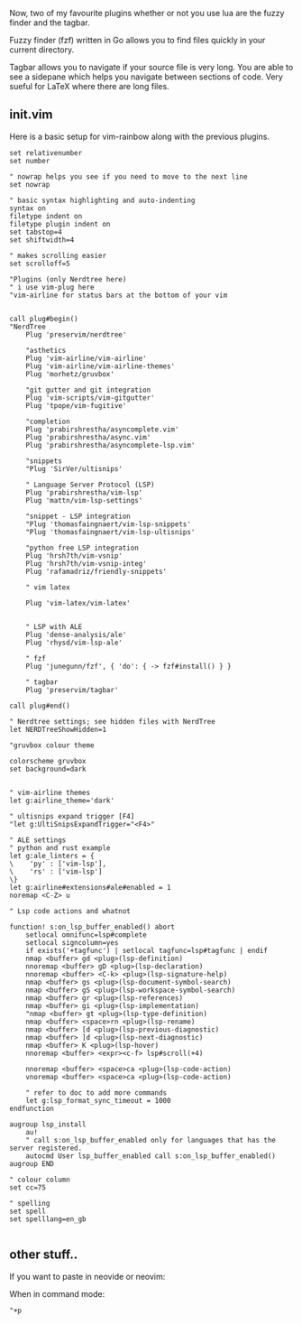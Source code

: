 Now, two of my favourite plugins whether or not you use lua are 
the fuzzy finder and the tagbar.

Fuzzy finder (fzf) written in Go allows you to find files quickly 
in your current directory. 

Tagbar allows you to navigate if your source file is very long. You 
are able to see a sidepane which helps you navigate between sections 
of code. Very sueful for LaTeX where there are long files.

## init.vim
Here is a basic setup for vim-rainbow along with the previous plugins.
```vim
set relativenumber
set number

" nowrap helps you see if you need to move to the next line
set nowrap

" basic syntax highlighting and auto-indenting
syntax on
filetype indent on
filetype plugin indent on
set tabstop=4
set shiftwidth=4

" makes scrolling easier
set scrolloff=5

"Plugins (only Nerdtree here)
" i use vim-plug here
"vim-airline for status bars at the bottom of your vim


call plug#begin()
"NerdTree
    Plug 'preservim/nerdtree'

    "asthetics
    Plug 'vim-airline/vim-airline'
    Plug 'vim-airline/vim-airline-themes'
    Plug 'morhetz/gruvbox'

    "git gutter and git integration
    Plug 'vim-scripts/vim-gitgutter'
    Plug 'tpope/vim-fugitive'

    "completion
    Plug 'prabirshrestha/asyncomplete.vim'
    Plug 'prabirshrestha/async.vim'
    Plug 'prabirshrestha/asyncomplete-lsp.vim'

    "snippets
    "Plug 'SirVer/ultisnips'

    " Language Server Protocol (LSP)
    Plug 'prabirshrestha/vim-lsp'
    Plug 'mattn/vim-lsp-settings'

    "snippet - LSP integration
    "Plug 'thomasfaingnaert/vim-lsp-snippets'
    "Plug 'thomasfaingnaert/vim-lsp-ultisnips'

    "python free LSP integration
    Plug 'hrsh7th/vim-vsnip'
    Plug 'hrsh7th/vim-vsnip-integ'
	Plug 'rafamadriz/friendly-snippets'

	" vim latex

	Plug 'vim-latex/vim-latex'


    " LSP with ALE
    Plug 'dense-analysis/ale' 
    Plug 'rhysd/vim-lsp-ale' 

	" fzf
	Plug 'junegunn/fzf', { 'do': { -> fzf#install() } }	

	" tagbar
    Plug 'preservim/tagbar'

call plug#end()

" Nerdtree settings; see hidden files with NerdTree
let NERDTreeShowHidden=1

"gruvbox colour theme

colorscheme gruvbox
set background=dark


" vim-airline themes
let g:airline_theme='dark'

" ultisnips expand trigger [F4]
"let g:UltiSnipsExpandTrigger="<F4>"

" ALE settings
" python and rust example
let g:ale_linters = {
\    'py' : ['vim-lsp'],
\    'rs' : ['vim-lsp']
\}
let g:airline#extensions#ale#enabled = 1
noremap <C-Z> u

" Lsp code actions and whatnot 

function! s:on_lsp_buffer_enabled() abort
    setlocal omnifunc=lsp#complete
    setlocal signcolumn=yes
    if exists('+tagfunc') | setlocal tagfunc=lsp#tagfunc | endif
    nmap <buffer> gd <plug>(lsp-definition)
	nnoremap <buffer> gD <plug>(lsp-declaration)
	nnoremap <buffer> <C-k> <plug>(lsp-signature-help)
    nmap <buffer> gs <plug>(lsp-document-symbol-search)
    nmap <buffer> gS <plug>(lsp-workspace-symbol-search)
    nmap <buffer> gr <plug>(lsp-references)
    nmap <buffer> gi <plug>(lsp-implementation)
    "nmap <buffer> gt <plug>(lsp-type-definition)
    nmap <buffer> <space>rn <plug>(lsp-rename)
    nmap <buffer> [d <plug>(lsp-previous-diagnostic)
    nmap <buffer> ]d <plug>(lsp-next-diagnostic)
    nmap <buffer> K <plug>(lsp-hover)
    nnoremap <buffer> <expr><c-f> lsp#scroll(+4)

	nnoremap <buffer> <space>ca <plug>(lsp-code-action)
	vnoremap <buffer> <space>ca <plug>(lsp-code-action)

    " refer to doc to add more commands
    let g:lsp_format_sync_timeout = 1000
endfunction

augroup lsp_install
    au!
    " call s:on_lsp_buffer_enabled only for languages that has the server registered.
    autocmd User lsp_buffer_enabled call s:on_lsp_buffer_enabled()
augroup END

" colour column 
set cc=75

" spelling 
set spell
set spelllang=en_gb


```




## other stuff..

If you want to paste in neovide or neovim:

When in command mode:
```
"+p
```















